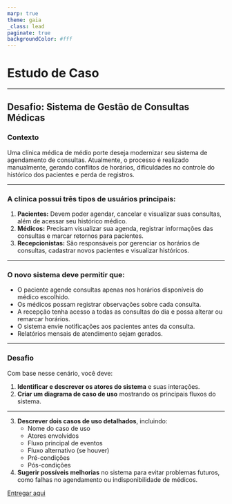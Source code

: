 ```yaml
---
marp: true
theme: gaia
_class: lead
paginate: true
backgroundColor: #fff
---
```


# Estudo de Caso

---

## **Desafio: Sistema de Gestão de Consultas Médicas**  

### **Contexto**  
Uma clínica médica de médio porte deseja modernizar seu sistema de agendamento de consultas. Atualmente, o processo é realizado manualmente, gerando conflitos de horários, dificuldades no controle do histórico dos pacientes e perda de registros.  

---

### A clínica possui três tipos de usuários principais:  

1. **Pacientes:** Devem poder agendar, cancelar e visualizar suas consultas, além de acessar seu histórico médico.  
2. **Médicos:** Precisam visualizar sua agenda, registrar informações das consultas e marcar retornos para pacientes.  
3. **Recepcionistas:** São responsáveis por gerenciar os horários de consultas, cadastrar novos pacientes e visualizar históricos.  
---

### O novo sistema deve permitir que:  
- O paciente agende consultas apenas nos horários disponíveis do médico escolhido.  
- Os médicos possam registrar observações sobre cada consulta.  
- A recepção tenha acesso a todas as consultas do dia e possa alterar ou remarcar horários.  
- O sistema envie notificações aos pacientes antes da consulta.  
- Relatórios mensais de atendimento sejam gerados.  

---

### **Desafio**  
Com base nesse cenário, você deve:  

1. **Identificar e descrever os atores do sistema** e suas interações.  
2. **Criar um diagrama de caso de uso** mostrando os principais fluxos do sistema.  

---

3. **Descrever dois casos de uso detalhados**, incluindo:  
   - Nome do caso de uso  
   - Atores envolvidos  
   - Fluxo principal de eventos  
   - Fluxo alternativo (se houver)  
   - Pré-condições  
   - Pós-condições  
4. **Sugerir possíveis melhorias** no sistema para evitar problemas futuros, como falhas no agendamento ou indisponibilidade de médicos.  

[Entregar aqui](https://docs.google.com/forms/d/e/1FAIpQLScGwQlRZHzO1WFtc-4hmIeaPC1eWgsPwfAI2ZaEHySLScZFYQ/viewform?usp=dialog) 